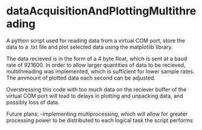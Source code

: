 # dataAcquisitionAndPlottingMultithreading
A python script used for reading data from a virtual COM port, store the data to a .txt file and plot selected data using the matplotlib library.

The data recieved is in the form of a 4 byte float, which is sent at a baud rate of 921600.
In order to allow larger quantities of data to be recieved, multithreading was implemented, which is sufficient for lower sample rates.
The ammount of plotted data each second can be adjusted.

Overstressing this code with too much data on the reciever buffer of the virtual COM port will lead to delays in plotting and unpacking data, and possibly loss of data.

Future plans:
  -implementing multiprocessing, which will allow for greater processing power to be distributed to each logical task the script performs 

